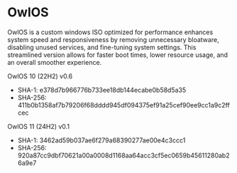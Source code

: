 # OwlOS
OwlOS is a custom windows ISO optimized for performance enhances system speed and responsiveness by removing unnecessary bloatware, disabling unused services, and fine-tuning system settings. This streamlined version allows for faster boot times, lower resource usage, and an overall smoother experience.

OwlOS 10 (22H2) v0.6
 - SHA-1: e378d7b966776b733ee18db144ecabe0b58d5a35
 - SHA-256: 411b0b1358af7b79206f68dddd945df094375ef91a25cef90ee9cc1a9c2ffcec

OwlOS 11 (24H2) v0.1
 - SHA-1: 3462ad59b037ae6f279a68390277ae00e4c3ccc1
 - SHA-256: 920a87cc9dbf70621a00a0008d1168aa64acc3cf5ec0659b45611280ab26a9e7
